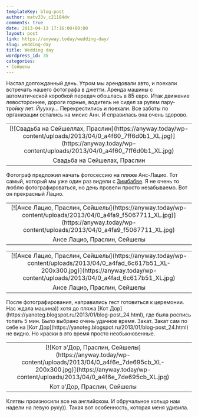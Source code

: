 ```yaml
---
templateKey: blog-post
author: matv33v_c21184dv
comments: true
date: 2013-04-13 17:16:00+00:00
layout: post
link: https://anyway.today/wedding-day/
slug: wedding-day
title: Wedding day
wordpress_id: 35
categories:
- Сейшелы
---
```


Настал долгожданный день. Утром мы арендовали авто, и поехали встречать нашего фотографа в джетти. Аренда машины с автоматической коробкой передач обошлась в 85 евро. Итак движение левостороннее, дороги горные, водитель не сидел за рулем пару-тройку лет. Йуухху... Перекрестились и поехали.
Все заботы по организации остались на мисис Анн. И справилась она очень здорово.
<table cellpadding="0" style="margin-left: auto; margin-right: auto; text-align: center;" cellspacing="0" align="center" >
<tbody >
<tr >

<td style="text-align: center;" >[![Свадьба на Сейшеллах, Праслин](https://anyway.today/wp-content/uploads/2013/04/0_a4f60_7ff6d0b1_XL.jpg)](https://anyway.today/wp-content/uploads/2013/04/0_a4f60_7ff6d0b1_XL.jpg)
</td>
</tr>
<tr >

<td style="text-align: center;" >Свадьба на Сейшелах, Праслин
</td>
</tr>
</tbody>
</table>


Фотограф предложил начать фотосессию на пляже Анс-Лацио. Тот самый, который мы уже один раз видели с [Зимбабве](https://yanoteg.blogspot.ru/2013/03/blog-post_24.html).
Я не очень то люблю фотографироваться, но день провели просто незабываемо. Вот он прекрасный Лацио.
<table cellpadding="0" style="margin-left: auto; margin-right: auto; text-align: center;" cellspacing="0" align="center" >
<tbody >
<tr >

<td style="text-align: center;" >[![Ансе Лацио, Праслин, Сейшелы](https://anyway.today/wp-content/uploads/2013/04/0_a4fa9_f5067711_XL.jpg)](https://anyway.today/wp-content/uploads/2013/04/0_a4fa9_f5067711_XL.jpg)
</td>
</tr>
<tr >

<td style="text-align: center;" >Ансе Лацио, Праслин, Сейшелы
</td>
</tr>
</tbody>
</table>
<table cellpadding="0" style="margin-left: auto; margin-right: auto; text-align: center;" cellspacing="0" align="center" >
<tbody >
<tr >

<td style="text-align: center;" >[![Ансе Лацио, Праслин, Сейшелы](https://anyway.today/wp-content/uploads/2013/04/0_a4fad_6c617b51_XL-200x300.jpg)](https://anyway.today/wp-content/uploads/2013/04/0_a4fad_6c617b51_XL.jpg)
</td>
</tr>
<tr >

<td style="text-align: center;" >Ансе Лацио, Праслин, Сейшелы
</td>
</tr>
</tbody>
</table>
После фотографирования, направились гест готовиться к церемонии.
Нас ждала машина)) хотя до пляжа [Кот Дор](https://yanoteg.blogspot.ru/2013/01/blog-post_24.html), где была роспись топать 5 мин. Было выбрано очень удачное время. Закат. Закат сам по себе на [Кот Дор](https://yanoteg.blogspot.ru/2013/01/blog-post_24.html) не видно. Но краски в это время просто необыкновенные.
<table cellpadding="0" style="margin-left: auto; margin-right: auto; text-align: center;" cellspacing="0" align="center" >
<tbody >
<tr >

<td style="text-align: center;" >[![Кот э'Дор, Праслин, Сейшелы](https://anyway.today/wp-content/uploads/2013/04/0_a4f6e_7de695cb_XL-200x300.jpg)](https://anyway.today/wp-content/uploads/2013/04/0_a4f6e_7de695cb_XL.jpg)
</td>
</tr>
<tr >

<td style="text-align: center;" >Кот э'Дор, Праслин, Сейшелы
</td>

<td style="text-align: center;" >
</td>

<td style="text-align: center;" >
</td>
</tr>
</tbody>
</table>
Клятвы произносили все на английском. И обручальное кольцо нам надели на левую руку)). Такая вот особенность, которая меня удивила.


